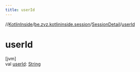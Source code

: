 ```yaml
---
title: userId
---
```

//[KotlinInside](../../../index.html)/[be.zvz.kotlininside.session](../index.html)/[SessionDetail](index.html)/[userId](user-id.html)



# userId



[jvm]\
val [userId](user-id.html): [String](https://kotlinlang.org/api/latest/jvm/stdlib/kotlin/-string/index.html)




